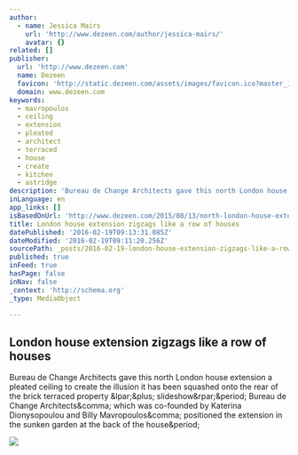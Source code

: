```yaml
---
author:
  - name: Jessica Mairs
    url: 'http://www.dezeen.com/author/jessica-mairs/'
    avatar: {}
related: []
publisher:
  url: 'http://www.dezeen.com'
  name: Dezeen
  favicon: 'http://static.dezeen.com/assets/images/favicon.ico?master_1184'
  domain: www.dezeen.com
keywords:
  - mavropoulos
  - ceiling
  - extension
  - pleated
  - architect
  - terraced
  - house
  - create
  - kitchen
  - astridge
description: 'Bureau de Change Architects gave this north London house extension a pleated ceiling to create the illusion it has been squashed onto the rear of the brick terraced property (+ slideshow). Bureau de Change Architects, which was co-founded by Katerina Dionysopoulou and Billy Mavropoulos, positioned the extension in the sunken garden at the back of the house.'
inLanguage: en
app_links: []
isBasedOnUrl: 'http://www.dezeen.com/2015/08/13/north-london-house-extension-bureau-de-change-architects-zigzags-row-gabled-houses/'
title: London house extension zigzags like a row of houses
datePublished: '2016-02-19T09:13:31.085Z'
dateModified: '2016-02-19T09:11:20.256Z'
sourcePath: _posts/2016-02-19-london-house-extension-zigzags-like-a-row-of-houses.md
published: true
inFeed: true
hasPage: false
inNav: false
_context: 'http://schema.org'
_type: MediaObject

---
```

<article style=""><h1>London house extension zigzags like a row of houses</h1><p>Bureau de Change Architects gave this north London house extension a pleated ceiling to create the illusion it has been squashed onto the rear of the brick terraced property &amp;lpar;&amp;plus; slideshow&amp;rpar;&amp;period; Bureau de Change Architects&amp;comma; which was co-founded by Katerina Dionysopoulou and Billy Mavropoulos&amp;comma; positioned the extension in the sunken garden at the back of the house&amp;period;</p><img src="http://static.dezeen.com/uploads/2015/08/Folds-House-by-Bureau-de-Change-Architects_dezeen_784_3.jpg" /></article>